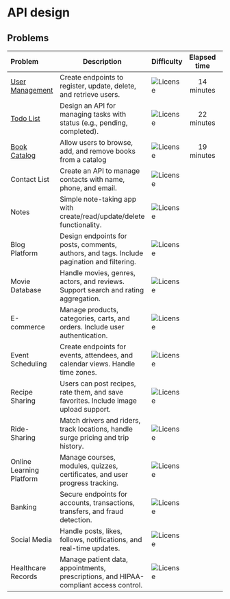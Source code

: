 # API design

## Problems

| Problem                            | Description                                                                                | Difficulty                                              | Elapsed time |                         Status                          |
|:-----------------------------------|--------------------------------------------------------------------------------------------|:--------------------------------------------------------|:------------:|:-------------------------------------------------------:|
| [User Management](user-management) | Create endpoints to register, update, delete, and retrieve users.                          | ![License](https://img.shields.io/badge/Easy-greenblue) |  14 minutes  | ![License](https://img.shields.io/badge/Done-greenblue) |
| [Todo List](todo-list)             | Design an API for managing tasks with status (e.g., pending, completed).                   | ![License](https://img.shields.io/badge/Easy-greenblue) |  22 minutes  | ![License](https://img.shields.io/badge/Done-greenblue) |
| [Book Catalog](book-catalog)       | Allow users to browse, add, and remove books from a catalog                                | ![License](https://img.shields.io/badge/Easy-greenblue) |  19 minutes  | ![License](https://img.shields.io/badge/Done-greenblue) |
| Contact List                       | Create an API to manage contacts with name, phone, and email.                              | ![License](https://img.shields.io/badge/Easy-greenblue) |              |   ![License](https://img.shields.io/badge/Todo-gray)    |
| Notes                              | Simple note-taking app with create/read/update/delete functionality.                       | ![License](https://img.shields.io/badge/Easy-greenblue) |              |   ![License](https://img.shields.io/badge/Todo-gray)    |
| Blog Platform                      | Design endpoints for posts, comments, authors, and tags. Include pagination and filtering. | ![License](https://img.shields.io/badge/Medium-orange)  |              |   ![License](https://img.shields.io/badge/Todo-gray)    |
| Movie Database                     | Handle movies, genres, actors, and reviews. Support search and rating aggregation.         | ![License](https://img.shields.io/badge/Medium-orange)  |              |   ![License](https://img.shields.io/badge/Todo-gray)    |
| E-commerce                         | Manage products, categories, carts, and orders. Include user authentication.               | ![License](https://img.shields.io/badge/Medium-orange)  |              |   ![License](https://img.shields.io/badge/Todo-gray)    |
| Event Scheduling                   | Create endpoints for events, attendees, and calendar views. Handle time zones.             | ![License](https://img.shields.io/badge/Medium-orange)  |              |   ![License](https://img.shields.io/badge/Todo-gray)    |
| Recipe Sharing                     | Users can post recipes, rate them, and save favorites. Include image upload support.       | ![License](https://img.shields.io/badge/Medium-orange)  |              |   ![License](https://img.shields.io/badge/Todo-gray)    |
| Ride-Sharing                       | Match drivers and riders, track locations, handle surge pricing and trip history.          | ![License](https://img.shields.io/badge/Hard-red)       |              |   ![License](https://img.shields.io/badge/Todo-gray)    |
| Online Learning Platform           | Manage courses, modules, quizzes, certificates, and user progress tracking.                | ![License](https://img.shields.io/badge/Hard-red)       |              |   ![License](https://img.shields.io/badge/Todo-gray)    |
| Banking                            | Secure endpoints for accounts, transactions, transfers, and fraud detection.               | ![License](https://img.shields.io/badge/Hard-red)       |              |   ![License](https://img.shields.io/badge/Todo-gray)    |
| Social Media                       | Handle posts, likes, follows, notifications, and real-time updates.                        | ![License](https://img.shields.io/badge/Hard-red)       |              |   ![License](https://img.shields.io/badge/Todo-gray)    |
| Healthcare Records                 | Manage patient data, appointments, prescriptions, and HIPAA-compliant access control.      | ![License](https://img.shields.io/badge/Hard-red)       |              |   ![License](https://img.shields.io/badge/Todo-gray)    |